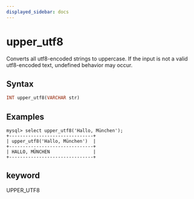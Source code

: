 ```yaml
---
displayed_sidebar: docs
---
```


# upper_utf8



Converts all utf8-encoded strings to uppercase. If the input is not a valid utf8-encoded text, undefined behavior may occur.

## Syntax

```Haskell
INT upper_utf8(VARCHAR str)
```

## Examples

```Plain Text
mysql> select upper_utf8('Hallo, München');
+-------------------------------+
| upper_utf8('Hallo, München')  |
+-------------------------------+
| HALLO, MÜNCHEN                |
+-------------------------------+
```

## keyword

UPPER_UTF8
